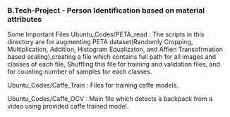### B.Tech-Project - Person Identification based on material attributes
Some Important Files
Ubuntu_Codes/PETA_read : The scripts in this directory are for augmenting PETA dataset(Randomly Cropping, Multiplication, Addition, Histogram Equalizaton, and Affien Transofrmation based scaling),creating a file which contains full path for all images and classes of each file, Shuffling this file for training and validation files, and for counting number of samples for each classes.

Ubuntu_Codes/Caffe_Train : Files for training caffe models.

Ubuntu_Codes/Caffe_OCV : Main file which detects a backpack from a video using provided caffe trained model.
